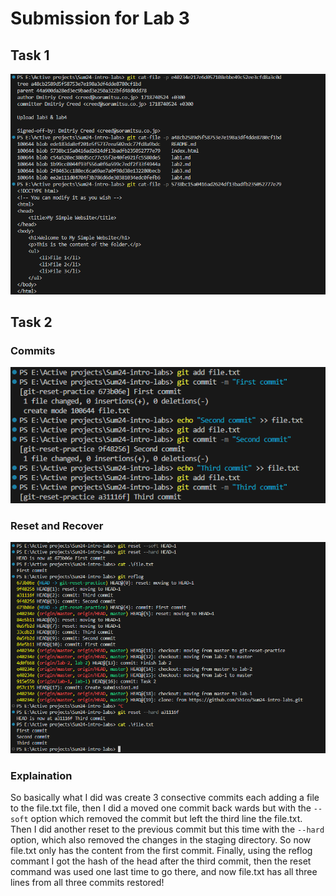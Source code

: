 # Submission for Lab 3

## Task 1

![Hashes](Resources/hashes.png)

## Task 2

### Commits

![Commits](Resources/Commits.png)

### Reset and Recover

![Reset and Recover](Resources/Reset%20and%20recover.png)

### Explaination

So basically what I did was create 3 consective commits each adding a file to the file.txt file, then I did a moved one commit back wards but with the `--soft` option which removed the commit but left the third line the file.txt. Then I did another reset to the previous commit but this time with the `--hard` option, which also removed the changes in the staging directory. So now file.txt only has the content from the first commit. Finally, using the reflog commant I got the hash of the head after the third commit, then the reset command was used one last time to go there, and now file.txt has all three lines from all three commits restored!
